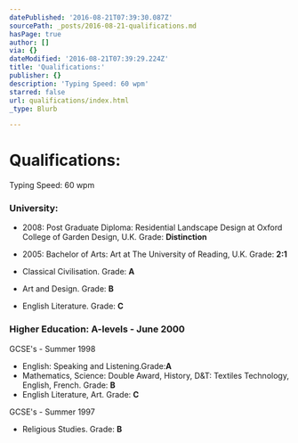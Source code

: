 ```yaml
---
datePublished: '2016-08-21T07:39:30.087Z'
sourcePath: _posts/2016-08-21-qualifications.md
hasPage: true
author: []
via: {}
dateModified: '2016-08-21T07:39:29.224Z'
title: 'Qualifications:'
publisher: {}
description: 'Typing Speed: 60 wpm'
starred: false
url: qualifications/index.html
_type: Blurb

---
```

# Qualifications:

Typing Speed: 60 wpm

### University:

* 2008: Post Graduate Diploma: Residential Landscape Design at Oxford College of Garden Design, U.K. Grade: **Distinction**
* 2005: Bachelor of Arts: Art at The University of Reading, U.K. Grade: **2:1**

* Classical Civilisation. Grade: **A**
* Art and Design. Grade: **B**
* English Literature. Grade: **C**

### Higher Education: A-levels - June 2000

GCSE's - Summer 1998

* English: Speaking and Listening.Grade:**A**
* Mathematics, Science: Double Award, History, D&T: Textiles Technology, English, French. Grade: **B**
* English Literature, Art. Grade: **C**

GCSE's - Summer 1997

* Religious Studies. Grade: **B**